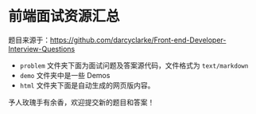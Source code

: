 前端面试资源汇总
===================

题目来源于：https://github.com/darcyclarke/Front-end-Developer-Interview-Questions


* `problem` 文件夹下面为面试问题及答案源代码，文件格式为 `text/markdown`
* `demo` 文件夹中是一些 Demos
* `html` 文件夹下面是自动生成的网页版内容。


予人玫瑰手有余香，欢迎提交新的题目和答案！
